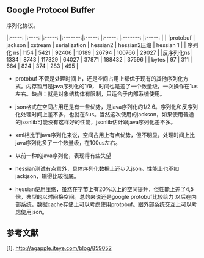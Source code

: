 


## Google Protocol Buffer
序列化协议。

|:-----:   |:----:   |:-----:  |:-------:|:-----:        |:-----:   |:-------:     |:-----:    |
|          |protobuf | jackson | xstream | serialization | hessian2 | hessian2压缩 | hessian 1 |
| 序列化 ns| 1154    | 5421    | 92406   |  10189        | 26794    | 100766       | 29027     |
|反序列化ns| 1334    | 8743    | 117329  |         64027 | 37871    | 188432       | 37596     |
| bytes    | 97      | 311     | 664     | 824           | 374      | 283          | 495       |

- protobuf 不管是处理时间上，还是空间占用上都优于现有的其他序列化方式。内存暂用是java序列化的1/9，
时间也是差了一个数量级，一次操作在1us左右。缺点：就是对象结构体有限制，只适合于内部系统使用。

- json格式在空间占用还是有一些优势，是java序列化的1/2.6。序列化和反序列化处理时间上差不多，也就在5us。当然这次使用的jackson，如果使用普通的jsonlib可能没有这样好的性能，jsonlib估计跟java序列化差不多。

- xml相比于java序列化来说，空间占用上有点优势，但不明显。处理时间上比java序列化多了一个数量级，在100us左右。

- 以前一种的java序列化，表现得有些失望

- hessian测试有点意外，具体序列化数据上还步入json。性能上也不如jackjson，输得比较彻底。
- hessian使用压缩，虽然在字节上有20%以上的空间提升，但性能上差了4,5倍，典型的以时间换空间。总的来说还是google protobuf比较给力
以后在内部系统，数据cache存储上可以考虑使用protobuf。跟外部系统交互上可以考虑使用json。

## 参考文献

[1]. http://agapple.iteye.com/blog/859052